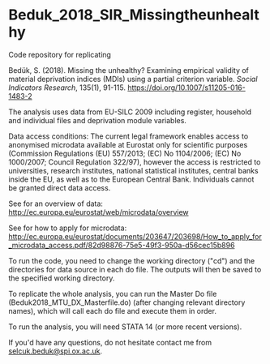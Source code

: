 # Beduk_2018_SIR_Missingtheunhealthy
Code repository for replicating 

Bedük, S. (2018). Missing the unhealthy? Examining empirical validity of material deprivation indices (MDIs) using a partial criterion variable. _Social Indicators Research_, 135(1), 91-115. https://doi.org/10.1007/s11205-016-1483-2

The analysis uses data from EU-SILC 2009 including register, household and individual files and deprivation module variables. 

Data access conditions: The current legal framework enables access to anonymised microdata available at Eurostat only for scientific purposes (Commission Regulations (EU) 557/2013; (EC) No 1104/2006; (EC) No 1000/2007; Council Regulation 322/97), however the access is restricted to universities, research institutes, national statistical institutes, central banks inside the EU, as well as to the European Central Bank. Individuals cannot be granted direct data access.

See for an overview of data: http://ec.europa.eu/eurostat/web/microdata/overview

See for how to apply for microdata: http://ec.europa.eu/eurostat/documents/203647/203698/How_to_apply_for_microdata_access.pdf/82d98876-75e5-49f3-950a-d56cec15b896

To run the code, you need to change the working directory ("cd") and the directories for data source in each do file. The outputs will then be saved to the specified working directory. 

To replicate the whole analysis, you can run the Master Do file (Beduk2018_MTU_DX_Masterfile.do) (after changing relevant directory names), which will call each do file and execute them in order. 

To run the analysis, you will need STATA 14 (or more recent versions).

If you'd have any questions, do not hesitate contact me from selcuk.beduk@spi.ox.ac.uk.
